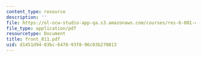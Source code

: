 ```yaml
---
content_type: resource
description: ''
file: https://ol-ocw-studio-app-qa.s3.amazonaws.com/courses/res-6-001-continuum-electromechanics-spring-2009/d1451d9403bc647893f896c03b270813_front_811.pdf
file_type: application/pdf
resourcetype: Document
title: front_811.pdf
uid: d1451d94-03bc-6478-93f8-96c03b270813
---
```

